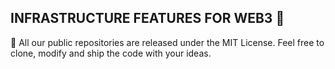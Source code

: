 ## INFRASTRUCTURE FEATURES FOR WEB3 💾


📝 All our public repositories are released under the MIT License. Feel free to clone, modify and ship the code with your ideas.
